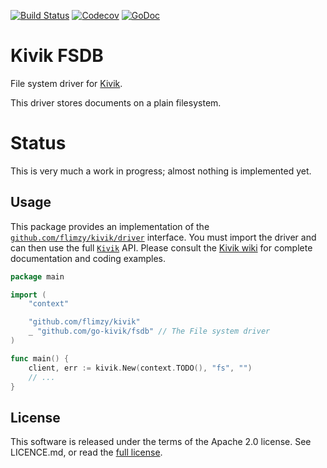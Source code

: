 [![Build Status](https://travis-ci.org/go-kivik/fsdb.svg?branch=master)](https://travis-ci.org/go-kivik/fsdb) [![Codecov](https://img.shields.io/codecov/c/github/go-kivik/fsdb.svg?style=flat)](https://codecov.io/gh/go-kivik/fsdb) [![GoDoc](https://godoc.org/github.com/go-kivik/fsdb?status.svg)](http://godoc.org/github.com/go-kivik/fsdb)

# Kivik FSDB

File system driver for [Kivik](https://github.com/go-kivik/fsdb).

This driver stores documents on a plain filesystem.

# Status

This is very much a work in progress; almost nothing is implemented yet.

## Usage

This package provides an implementation of the
[`github.com/flimzy/kivik/driver`](http://godoc.org/github.com/flimzy/kivik/driver)
interface. You must import the driver and can then use the full
[`Kivik`](http://godoc.org/github.com/flimzy/kivik) API. Please consult the
[Kivik wiki](https://github.com/flimzy/kivik/wiki) for complete documentation
and coding examples.

```go
package main

import (
    "context"

    "github.com/flimzy/kivik"
    _ "github.com/go-kivik/fsdb" // The File system driver
)

func main() {
    client, err := kivik.New(context.TODO(), "fs", "")
    // ...
}
```

## License

This software is released under the terms of the Apache 2.0 license. See
LICENCE.md, or read the [full license](http://www.apache.org/licenses/LICENSE-2.0).
